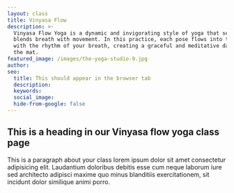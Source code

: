 ```yaml
---
layout: class
title: Vinyasa Flow
description: >-
  Vinyasa Flow Yoga is a dynamic and invigorating style of yoga that seamlessly
  blends breath with movement. In this practice, each pose flows into the next
  with the rhythm of your breath, creating a graceful and meditative dance on
  the mat. 
featured_image: /images/the-yoga-studio-9.jpg
author:
seo:
  title: This should appear in the browser tab
  description:
  keywords:
  social_image:
  hide-from-google: false
---
```

## This is a heading in our Vinyasa flow yoga class page 

This  is a paragraph about your class lorem ipsum dolor sit amet consectetur adipisicing elit. Laudantium doloribus debitis esse cum neque laborum iure sed architecto adipisci maxime quo minus blanditiis exercitationem, sit incidunt dolor similique animi porro.